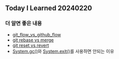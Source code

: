 Today I Learned 20240220
---

### 더 알면 좋은 내용

- [git_flow_vs_github_flow](../../git/git_flow_vs_github_flow.md)
- [git rebase vs merge](../../git/git_rebase_vs_git_merge.md)
- [git reset vs revert](../../git/git_reset_vs_git_revert.md)
- [System.gc()](../../java/system.gc().md)와 [System.exit()](../../java/system.exit().md)를 사용하면 안되는 이유

